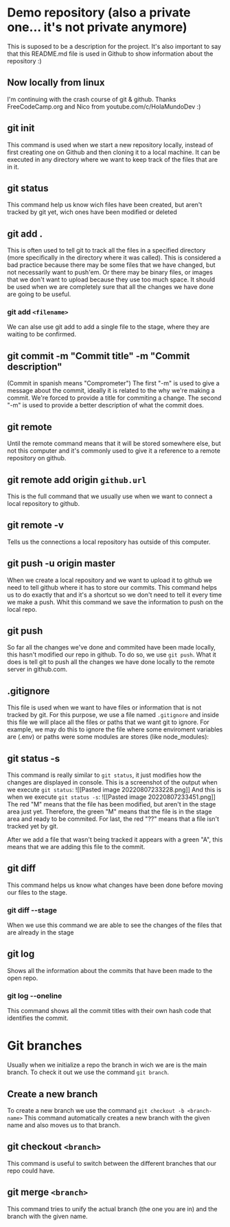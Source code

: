 # Demo repository (also a private one... it's not private anymore)

This is suposed to be a description for the project.
It's also important to say that this README.md file is used in Github to show information about the repository :)
 
## Now locally from linux
 
I'm continuing with the crash course of git & github. Thanks FreeCodeCamp.org and Nico from youtube.com/c/HolaMundoDev :)

## git init 

This command is used when we start a new repository locally, instead of first creating one on Github and then cloning it to a local machine.
It can be executed in any directory where we want to keep track of the files that are in it.
 
## git status 
 
This command help us know wich files have been created, but aren't tracked by git yet, wich ones have been modified or deleted
 
## git add .
 
This is often used to tell git to track all the files in a specified directory (more specifically in the directory where it was called).
This is considered a bad practice because there may be some files that we have changed, but not necessarily want to push'em. Or there may be binary files, or images that we don't want to upload because they use too much space.
It should be used when we are completely sure that all the changes we have done are going to be useful. 

### git add `<filename>`
 
We can alse use git add to add a single file to the stage, where they are waiting to be confirmed.
 
## git commit -m "Commit title" -m "Commit description"

 (Commit in spanish means "Comprometer")
The first "-m" is used to give a message about the commit, ideally it is related to the why we're making a commit.
We're forced to provide a title for commiting a change.
The second "-m" is used to provide a better description of what the commit does.

## git remote

Until the remote command means that it will be stored somewhere else, but not this computer and it's commonly used to give it a reference to a remote repository on github.

## git remote add origin `github.url`

This is the full command that we usually use when we want to connect a local repository to github.

## git remote -v

Tells us the connections a local repository has outside of this computer.

## git push -u origin master

When we create a local repository and we want to upload it to github we need to tell github where it has to store our commits.
This command helps us to do exactly that and it's a shortcut so we don't need to tell it every time we make a push.
Whit this command we save the information to push on the local repo.

## git push
So far all the changes we've done and commited have been made locally, this hasn't modified our repo in github.
To do so, we use `git push`. What it does is tell git to push all the changes we have done locally to the remote server in github.com.

## .gitignore
This file is used when we want to have files or information that is not tracked by git.
For this purpose, we use a file named `.gitignore` and inside this file we will place all the files or paths that we want git to ignore.
For example, we may do this to ignore the file where some enviroment variables are (.env) or paths were some modules are stores (like node_modules):

## git status -s
This command is really similar to `git status`, it just modifies how the changes are displayed in console.
This is a screenshot of the output when we execute `git status`:
![[Pasted image 20220807233228.png]]
And this is when we execute `git status -s`:
![[Pasted image 20220807233451.png]]
The red "M" means that the file has been modified, but aren't in the stage area just yet.
Therefore, the green "M" means that the file is in the stage area and ready to be commited.
For last, the red "??" means that a file isn't tracked yet by git.

After we  add a file that wasn't being tracked it appears with a green "A", this means that we are adding this file to the commit.

## git diff
This command helps us know what changes have been done before moving our files to the stage.

### git diff --stage
When we use this command we are able to see the changes of the files that are already in the stage

## git log
Shows all the information about the commits that have been made to the open repo.

### git log --oneline
This command shows all the commit titles with their own hash code that identifies the commit.

# Git branches
Usually when we initialize a repo the branch in wich we are is the main branch.
To check it out we use the command `git branch`.

## Create a new branch
To create a new branch we use the command `git checkout -b <branch-name>`
This command automatically creates a new branch with the given name and also moves us to that branch.

## git checkout `<branch>`
This command is useful to switch between the different branches that our repo could have.

## git merge `<branch>`
This command tries to unify the actual branch (the one you are in) and the branch with the given name.
